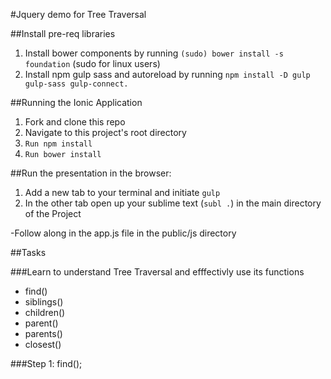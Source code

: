#Jquery demo for Tree Traversal

##Install pre-req libraries

1. Install bower components by running `(sudo) bower install -s foundation` (sudo for linux users)
2. Install npm gulp sass and autoreload by running `npm install -D gulp gulp-sass gulp-connect.`

##Running the Ionic Application

1. Fork and clone this repo
2. Navigate to this project's root directory
3. `Run npm install`
4. `Run bower install`


##Run the presentation in the browser:

1. Add a new tab to your terminal and initiate `gulp`
2. In the other tab open up your sublime text (`subl .`) in the main directory of the Project

-Follow along in the app.js file in the public/js directory

##Tasks 

###Learn to understand Tree Traversal and efffectivly use its functions

- find()
- siblings() 
- children() 
- parent() 
- parents() 
- closest() 

###Step 1: find();

